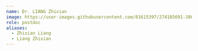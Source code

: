 ```yaml
---
name: Dr. LIANG Zhixian
image: https://user-images.githubusercontent.com/81615397/274185691-38071d47-5504-4ae0-b05d-cb6f2fb5baeb.png
role: postdoc
aliases:
  - Zhixian Liang
  - Liang Zhixian
---
```

